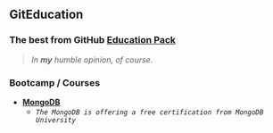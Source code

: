 ## GitEducation
### The best from GitHub [Education Pack](https://education.github.com/pack/offers)
> *In **my** humble opinion, of course.*
### Bootcamp / Courses 
- [**MongoDB**](https://education.github.com/pack/redeem/mongodb)
  - *`The MongoDB is offering a free certification from MongoDB University`*
